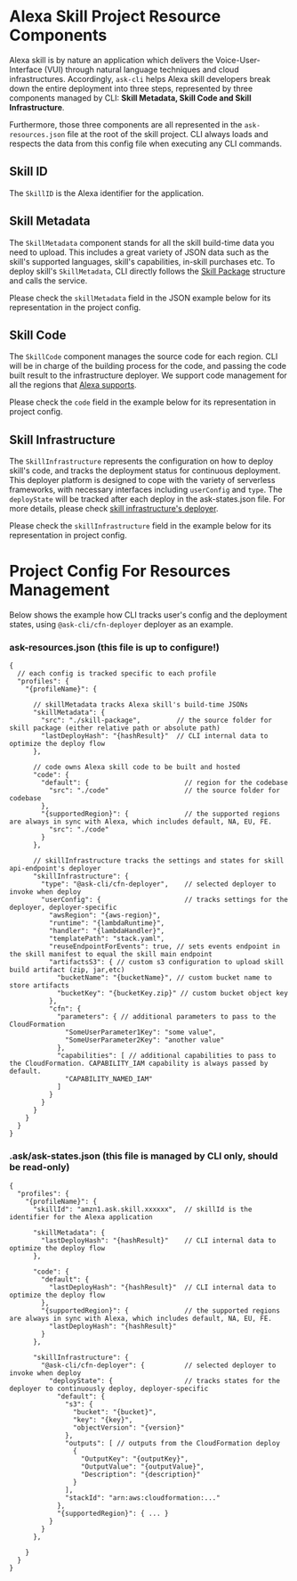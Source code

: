 # Alexa Skill Project Resource Components

Alexa skill is by nature an application which delivers the Voice-User-Interface (VUI) through natural language techniques and cloud infrastructures. Accordingly, `ask-cli` helps Alexa skill developers break down the entire deployment into three steps, represented by three components managed by CLI: **Skill Metadata, Skill Code and Skill Infrastructure**.

Furthermore, those three components are all represented in the `ask-resources.json` file at the root of the skill project. CLI always loads and respects the data from this config file when executing any CLI commands.

## Skill ID
The `SkillID` is the Alexa identifier for the application.


## Skill Metadata
The `SkillMetadata` component stands for all the skill build-time data you need to upload. This includes a great variety of JSON data such as the skill's supported languages, skill's capabilities, in-skill purchases etc. To deploy skill's `SkillMetadata`, CLI directly follows the [Skill Package](https://developer.amazon.com/en-US/docs/alexa/smapi/skill-package-api-reference.html#skill-package-format) structure and calls the service.

Please check the `skillMetadata` field in the JSON example below for its representation in the project config.


## Skill Code
The `SkillCode` component manages the source code for each region. CLI will be in charge of the building process for the code, and passing the code built result to the infrastructure deployer. We support code management for all the regions that [Alexa supports](https://developer.amazon.com/en-US/docs/alexa/custom-skills/host-a-custom-skill-as-an-aws-lambda-function.html#select-the-optimal-region-for-your-aws-lambda-function).

Please check the `code` field in the example below for its representation in project config.


## Skill Infrastructure
The `SkillInfrastructure` represents the configuration on how to deploy skill's code, and tracks the deployment status for continuous deployment. This deployer platform is designed to cope with the variety of serverless frameworks, with necessary interfaces including `userConfig` and `type`. The `deployState` will be tracked after each deploy in the ask-states.json file. For more details, please check [skill infrastructure's deployer](./Deploy-Command.md#Deployer).

Please check the `skillInfrastructure` field in the example below for its representation in project config.

# Project Config For Resources Management
Below shows the example how CLI tracks user's config and the deployment states, using `@ask-cli/cfn-deployer` deployer as an example. 

### ask-resources.json (this file is up to configure!)
```jsonc
{
  // each config is tracked specific to each profile
  "profiles": {
    "{profileName}": {

      // skillMetadata tracks Alexa skill's build-time JSONs
      "skillMetadata": {
        "src": "./skill-package",         // the source folder for skill package (either relative path or absolute path)
        "lastDeployHash": "{hashResult}"  // CLI internal data to optimize the deploy flow
      },

      // code owns Alexa skill code to be built and hosted
      "code": {
        "default": {                        // region for the codebase
          "src": "./code"                   // the source folder for codebase
        },
        "{supportedRegion}": {              // the supported regions are always in sync with Alexa, which includes default, NA, EU, FE.
          "src": "./code"
        }
      },

      // skillInfrastructure tracks the settings and states for skill api-endpoint's deployer
      "skillInfrastructure": {
        "type": "@ask-cli/cfn-deployer",    // selected deployer to invoke when deploy
        "userConfig": {                     // tracks settings for the deployer, deployer-specific
          "awsRegion": "{aws-region}",
          "runtime": "{lambdaRuntime}",
          "handler": "{lambdaHandler}",
          "templatePath": "stack.yaml",
          "reuseEndpointForEvents": true, // sets events endpoint in the skill manifest to equal the skill main endpoint
          "artifactsS3": { // custom s3 configuration to upload skill build artifact (zip, jar,etc)
            "bucketName": "{bucketName}", // custom bucket name to store artifacts
            "bucketKey": "{bucketKey.zip}" // custom bucket object key
          },
          "cfn": {
            "parameters": { // additional parameters to pass to the CloudFormation
              "SomeUserParameter1Key": "some value",
              "SomeUserParameter2Key": "another value"
            },
            "capabilities": [ // additional capabilities to pass to the CloudFormation. CAPABILITY_IAM capability is always passed by default.
              "CAPABILITY_NAMED_IAM"
            ]
          }
        }
      }
    }
  }
}
```

### .ask/ask-states.json (this file is managed by CLI only, should be read-only)
```jsonc
{
  "profiles": {
    "{profileName}": {
      "skillId": "amzn1.ask.skill.xxxxxx",  // skillId is the identifier for the Alexa application

      "skillMetadata": {
        "lastDeployHash": "{hashResult}"    // CLI internal data to optimize the deploy flow
      },

      "code": {
        "default": {
          "lastDeployHash": "{hashResult}"  // CLI internal data to optimize the deploy flow
        },
        "{supportedRegion}": {              // the supported regions are always in sync with Alexa, which includes default, NA, EU, FE.
          "lastDeployHash": "{hashResult}"
        }
      },

      "skillInfrastructure": {
        "@ask-cli/cfn-deployer": {          // selected deployer to invoke when deploy
          "deployState": {                  // tracks states for the deployer to continuously deploy, deployer-specific
            "default": {
              "s3": {
                "bucket": "{bucket}",
                "key": "{key}",
                "objectVersion": "{version}"
              },
              "outputs": [ // outputs from the CloudFormation deploy
                {
                  "OutputKey": "{outputKey}",
                  "OutputValue": "{outputValue}",
                  "Description": "{description}"
                }
              ],
              "stackId": "arn:aws:cloudformation:..."
            },
            "{supportedRegion}": { ... }
          }
        }
      },
      
    }
  }
}
```
